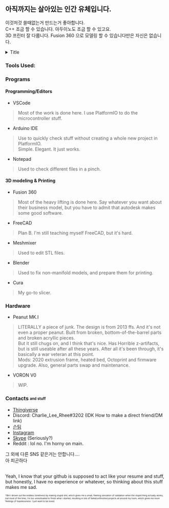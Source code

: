 ## 아직까지는 살아있는 인간 유체입니다.
이것저것 쓸때없는거 만드는거 좋아합니다.<br>
C++ 조금 할 수 있습니다. 아두이노도 조금 할 수 있고요.<br>
3D 프린터 잘 다룹니다. Fusion 360 으로 모델링 할 수 있습니다만은 자신은 없습니다.<br>

<details>
<summary>Title</summary>
<br>
Stuff
</details>

### Tools Used:
### Programs
#### Programming/Editors
- VSCode<br>
> Most of the work is done here. I use PlatformIO to do the microcontroller stuff.<be>
- Arduino IDE<br>
> Use to quickly check stuff without creating a whole new project in PlatformIO.<br>
> Simple. Elegant. It just works.<br>
- Notepad<br>
> Used to check different files in a pinch.<br>
#### 3D modeling & Printing
- Fusion 360
> Most of the heavy lifting is done here. Say whatever you want about their business model, but you have to admit that autodesk makes some good software.
- FreeCAD
> Plan B. I'm still teaching myself FreeCAD, but it's hard.
- Meshmixer
> Used to edit STL files.
- Blender
> Used to fix non-manifold models, and prepare them for printing.
- Cura
> My go-to slicer.

### Hardware
- Peanut MK.I
> LITERALLY a piece of junk. The design is from 2013 ffs. And it's not even a proper peanut. Built from broken, bottom-of-the-barrel parts and broken acryllic pieces. <br>
> But it still chugs on, and I think that's nice. Has Horrible z-artifacts, but is still useable after all these years. After all it's been through, it's basically a war veteran at this point.<br>
> Mods: 2020 extrusion frame, heated bed, Octoprint and firmware upgrade. Also, general parts swap and maintenance.  
- VORON V0
> WIP.<br>
 


### Contacts <sub><sup>and stuff</sup></sub>
- [Thingiverse](https://www.thingiverse.com/charlie_lee_rhee/designs)<br>
- Discord: Charlie_Lee_Rhee#3202 (IDK How to make a direct friend/DM link)<br>
- [슨팀](https://steamcommunity.com/id/charlie_lee_rhee/)<br>
- [Instagram](https://www.instagram.com/charlie_lee_rhee/)<br>
- [Skype](https://join.skype.com/invite/vttzdWjcjOxG) (Seriously?)<br>
- Reddit : lol no. I'm horny on main. 

그 외에 다른 SNS 같은거는 안합니다....<br>
아 피곤하다<br><br>

Yeah, I know that your github is supposed to act like your resume and stuff, but honestly, I have no experience or whatever, so thinking about this stuff makes me sad.

<sub><sup><sub><sup>TBH I drown out the endless loneliness by making stupid shit, which gives me a small, fleeting sensation of validation when the stupid thing actually works, but most of the time, i'm too unmotivated to finish what i started, resulting in lots of failed/unfinished projects all around my room, which gives me more feelings of hopelessness. I just want to be loved.</sup></sub></sup></sub>

<!--
**charlielee206/charlielee206** is a ✨ _special_ ✨ repository because its `README.md` (this file) appears on your GitHub profile.

Here are some ideas to get you started:

- 🔭 I’m currently working on ...
- 🌱 I’m currently learning ...
- 👯 I’m looking to collaborate on ...
- 🤔 I’m looking for help with ...
- 💬 Ask me about ...
- 📫 How to reach me: ...
- 😄 Pronouns: ...
- ⚡ Fun fact: ...
-->

